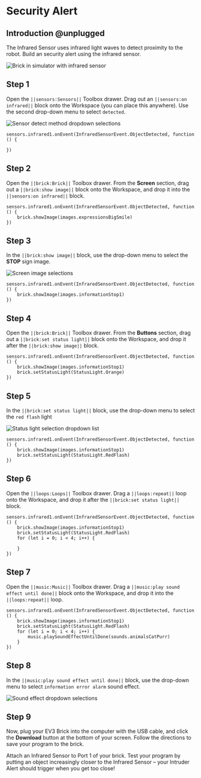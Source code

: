 # Security Alert

## Introduction @unplugged

The Infrared Sensor uses infrared light waves to detect proximity to the robot. Build an security alert using the infrared sensor. 
 
![Brick in simulator with infrared sensor](/static/tutorials/security-alert/security-alert.gif)

## Step 1

Open the ``||sensors:Sensors||`` Toolbox drawer. Drag out an ``||sensors:on infrared||`` block onto the Workspace (you can place this anywhere). Use the second drop-down menu to select ``detected``.

![Sensor detect method dropdown selections](/static/tutorials/security-alert/detect-method-dropdown.png)

```blocks
sensors.infrared1.onEvent(InfraredSensorEvent.ObjectDetected, function () {

})
```

## Step 2

Open the ``||brick:Brick||`` Toolbox drawer. From the **Screen** section, drag out a ``||brick:show image||`` block onto the Workspace, and drop it into the ``||sensors:on infrared||`` block.

```blocks
sensors.infrared1.onEvent(InfraredSensorEvent.ObjectDetected, function () {
    brick.showImage(images.expressionsBigSmile)
})
```

## Step 3

In the ``||brick:show image||`` block, use the drop-down menu to select the **STOP** sign image. 
 
![Screen image selections](/static/tutorials/security-alert/show-image-dropdown.png)

```blocks
sensors.infrared1.onEvent(InfraredSensorEvent.ObjectDetected, function () {
    brick.showImage(images.informationStop1)
})
```

## Step 4

Open the ``||brick:Brick||`` Toolbox drawer. From the **Buttons** section, drag out a ``||brick:set status light||`` block onto the Workspace, and drop it after the ``||brick:show image||`` block. 

```blocks
sensors.infrared1.onEvent(InfraredSensorEvent.ObjectDetected, function () {
    brick.showImage(images.informationStop1)
    brick.setStatusLight(StatusLight.Orange)
})
```

## Step 5

In the ``||brick:set status light||`` block, use the drop-down menu to select the ``red flash`` light 
 
![Status light selection dropdown list](/static/tutorials/security-alert/set-status-light-dropdown.png)

```blocks
sensors.infrared1.onEvent(InfraredSensorEvent.ObjectDetected, function () {
    brick.showImage(images.informationStop1)
    brick.setStatusLight(StatusLight.RedFlash)
})
```

## Step 6

Open the ``||loops:Loops||`` Toolbox drawer. Drag a ``||loops:repeat||`` loop onto the Workspace, and drop it after the ``||brick:set status light||`` block. 

```blocks
sensors.infrared1.onEvent(InfraredSensorEvent.ObjectDetected, function () {
    brick.showImage(images.informationStop1)
    brick.setStatusLight(StatusLight.RedFlash)
    for (let i = 0; i < 4; i++) {

    }
})
```

## Step 7

Open the ``||music:Music||`` Toolbox drawer. Drag a ``||music:play sound effect until done||`` block onto the Workspace, and drop it into the ``||loops:repeat||`` loop.

```blocks
sensors.infrared1.onEvent(InfraredSensorEvent.ObjectDetected, function () {
    brick.showImage(images.informationStop1)
    brick.setStatusLight(StatusLight.RedFlash)
    for (let i = 0; i < 4; i++) {
        music.playSoundEffectUntilDone(sounds.animalsCatPurr)
    }
})
```

## Step 8

In the ``||music:play sound effect until done||`` block, use the drop-down menu to select ``information error alarm`` sound effect. 
 
![Sound effect dropdown selections](/static/tutorials/security-alert/play-sound-effect-dropdown.png)

## Step 9

Now, plug your EV3 Brick into the computer with the USB cable, and click the **Download** button at the bottom of your screen. Follow the directions to save your program to the brick.

Attach an Infrared Sensor to Port 1 of your brick. Test your program by putting an object increasingly closer to the Infrared Sensor – your Intruder Alert should trigger when you get too close! 
